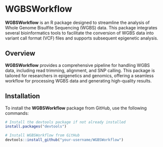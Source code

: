 # WGBSWorkflow

**WGBSWorkflow** is an R package designed to streamline the analysis of Whole Genome Bisulfite Sequencing (WGBS) data. This package integrates several bioinformatics tools to facilitate the conversion of WGBS data into variant call format (VCF) files and supports subsequent epigenetic analysis.

## Overview

**WGBSWorkflow** provides a comprehensive pipeline for handling WGBS data, including read trimming, alignment, and SNP calling. This package is tailored for researchers in epigenetics and genomics, offering a seamless workflow for processing WGBS data and generating high-quality results.

## Installation

To install the **WGBSWorkflow** package from GitHub, use the following commands:

```r
# Install the devtools package if not already installed
install.packages("devtools")

# Install WGBSWorkflow from GitHub
devtools::install_github("your-username/WGBSWorkflow")

